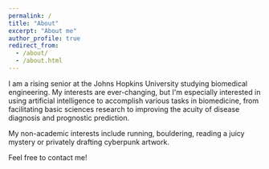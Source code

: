 ```yaml
---
permalink: /
title: "About"
excerpt: "About me"
author_profile: true
redirect_from: 
  - /about/
  - /about.html
---
```


I am a rising senior at the Johns Hopkins University studying biomedical engineering. My interests are ever-changing, but I'm especially interested in using artificial intelligence to accomplish various tasks in biomedicine, from facilitating basic sciences research to improving the acuity of disease diagnosis and prognostic prediction. 

My non-academic interests include running, bouldering, reading a juicy mystery or privately drafting cyberpunk artwork.

Feel free to contact me!


